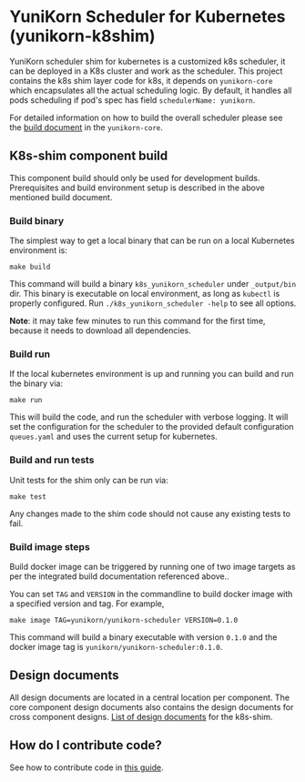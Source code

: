 # YuniKorn Scheduler for Kubernetes (yunikorn-k8shim)

YuniKorn scheduler shim for kubernetes is a customized k8s scheduler, it can be deployed in a K8s cluster and work as the scheduler.
This project contains the k8s shim layer code for k8s, it depends on `yunikorn-core` which encapsulates all the actual scheduling logic.
By default, it handles all pods scheduling if pod's spec has field `schedulerName: yunikorn`.

For detailed information on how to build the overall scheduler please see the [build document](https://github.com/cloudera/yunikorn-core/blob/master/docs/build.md) in the `yunikorn-core`.

## K8s-shim component build
This component build should only be used for development builds.
Prerequisites and build environment setup is described in the above mentioned build document.

### Build binary
The simplest way to get a local binary that can be run on a local Kubernetes environment is: 
```
make build
```
This command will build a binary `k8s_yunikorn_scheduler` under `_output/bin` dir. This binary is executable on local environment, as long as `kubectl` is properly configured.
Run `./k8s_yunikorn_scheduler -help` to see all options.

**Note**: it may take few minutes to run this command for the first time, because it needs to download all dependencies.

### Build run
If the local kubernetes environment is up and running you can build and run the binary via: 
```
make run
```
This will build the code, and run the scheduler with verbose logging. 
It will set the configuration for the scheduler to the provided default configuration `queues.yaml` and uses the current setup for kubernetes.

### Build and run tests
Unit tests for the shim only can be run via:
```
make test
```
Any changes made to the shim code should not cause any existing tests to fail.

### Build image steps
Build docker image can be triggered by running one of two image targets as per the integrated build documentation referenced above..

You can set `TAG` and `VERSION` in the commandline to build docker image with a specified version and tag. For example,
```
make image TAG=yunikorn/yunikorn-scheduler VERSION=0.1.0
```
This command will build a binary executable with version `0.1.0` and the docker image tag is `yunikorn/yunikorn-scheduler:0.1.0`.

## Design documents
All design documents are located in a central location per component. The core component design documents also contains the design documents for cross component designs.
[List of design documents](docs/design/design-index.md) for the k8s-shim.

## How do I contribute code?

See how to contribute code in [this guide](docs/how-to-contribute.md).

